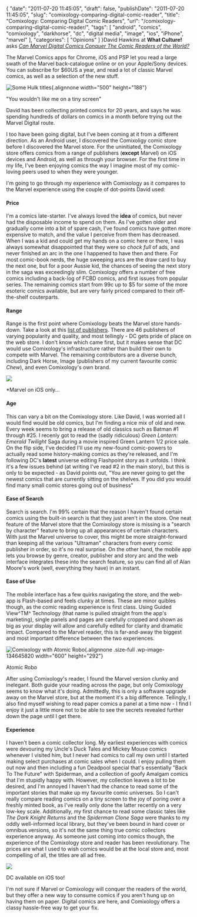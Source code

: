 {
    "date": "2011-07-20 11:45:05",
    "draft": false,
    "publishDate": "2011-07-20 11:45:05",
    "slug": "comixology-comparing-digital-comic-reader",
    "title": "Comixology: Comparing Digital Comic Readers",
    "url": "\/comixology-comparing-digital-comic-reader\/",
    "tags": [
        "android",
        "comics",
        "comixology",
        "darkhorse",
        "dc",
        "digital media",
        "image",
        "ios",
        "iPhone",
        "marvel"
    ],
    "categories": [
        "Opinions"
    ]
}David Hawkins at **What Culture!** asks [*Can Marvel Digital Comics
Conquer The Comic Readers of the
World?*](http://whatculture.com/comics/can-marvel-digital-comics-conquer-the-comic-readers-of-the-world.php)

The Marvel Comics apps for Chrome, iOS and PSP let you read a large
swath of the Marvel back-catalogue online or on your Apple/Sony devices.
You can subscribe for \$60US a year, and read a lot of classic Marvel
comics, as well as a selection of the new stuff.

![](//turbo.geekorium.com.au/wp-content/uploads/digitalHulk-500x1881222222112222212312111.jpg "Some Hulk titles"){.alignnone
width="500" height="188"}

"You wouldn't like me on a tiny screen"

David has been collecting printed comics for 20 years, and says he was
spending hundreds of dollars on comics in a month before trying out the
Marvel Digital route.

I too have been going digital, but I've been coming at it from a
different direction. As an Android user, I discovered the Comixoligy
comic store before I discovered the Marvel store. For the uninitiated,
the Comixology store offers comics from a range of publishers
(**except** Marvel) on iOS devices and Android, as well as through your
browser. For the first time in my life, I've been enjoying comics the
way I imagine most of my comic-loving peers used to when they were
younger.

I'm going to go through my experience with Comixology as it compares to
the Marvel experience using the couple of dot-points David used:

#### Price

I'm a comics late-starter. I've always loved the **idea** of comics, but
never had the disposable income to spend on them. As I've gotten older
and gradually come into a bit of spare cash, I've found comics have
gotten more expensive to match, and the value I perceive from them has
decreased. When I was a kid and could get my hands on a comic here or
there, I was always somewhat disappointed that they were so *chock full*
of ads, and never finished an arc in the one I happened to have then and
there. For most comic-book nerds, the huge sweeping arcs are the draw
card to buy the next one, but for a poor Aussie kid, the chances of
seeing the next story in the saga was exceedingly slim. Comixology
offers a number of free comics including a back-log of FCBD comics, and
first issues from popular series. The remaining comics start from 99c up
to \$5 for some of the more esoteric comics available, but are very
fairly priced compared to their off-the-shelf couterparts.

#### Range

Range is the first point where Comixology beats the Marvel store
hands-down. Take a look at this [list of
publishers](https://comics.comixology.com/#/publishers). There are 46
publishers of varying popularity and quality, and most tellingly - DC
gets pride of place on the web store. I don't know which came first, but
it makes sense that DC would use Comixology's infrastructure rather than
build their own to compete with Marvel. The remaining contributors are a
diverse bunch, including Dark Horse, Image (publishers of my current
favourite comic *Chew*), and even Comixology's own brand.

![](//turbo.geekorium.com.au/wp-content/uploads/comicsbycomixology42212312111.jpg)

\*Marvel on iOS only...

#### Age

This can vary a bit on the Comixology store. Like David, I was worried
all I would find would be old comics, but I'm finding a nice mix of old
and new. Every week seems to bring a release of old classics such as
Batman \#1 through \#25. I recenly got to read the (sadly ridiculous)
*Green Lantern: Emerald Twilight* Saga during a movie inspired Green
Lantern 1/2 price sale. On the flip side, I've decided I'll use my
new-found comic-powers to actually read some history-making comics as
they're released, and I'm following DC's **latest** universe editing
Flashpoint story as it unfolds. I think it's a few issues behind (at
writing I've read \#2 in the main story), but this is only to be
expected - as David points out, "You are never going to get the newest
comics that are currently sitting on the shelves. If you did you would
find many small comic stores going out of business"

#### Ease of Search

Search is search. I'm 99% certain that the reason I haven't found
certain comics using the built-in search is that they just aren't in the
store. One neat feature of the Marvel store that the Comixology store is
missing is a "search by character" feature to bring up all appearances
of certain characters. With just the Marvel universe to cover, this
might be more straight-forward than keeping all the various "Ultraman"
characters from every comic publisher in order, so it's no real
surprise. On the other hand, the mobile app lets you browse by genre,
creator, publisher and story arc and the web interface integrates these
into the search feature, so you can find all of Alan Moore's work (well,
everything they have) in an instant.

#### Ease of Use

The mobile interface has a few quirks navigating the store, and the
web-app is Flash-based and feels clunky at times. These are minor
quibles though, as the comic reading experience is first class. Using
Guided View\^TM\^ Technology (that name is pulled straight from the
app's marketing), single panels and pages are carefully cropped and
shown as big as your display will allow and carefully edited for clarity
and dramatic impact. Compared to the Marvel reader, this is far-and-away
the biggest and most important difference between the two experiences.

![](//turbo.geekorium.com.au/wp-content/uploads/f-1024-14-e131115944128712312111.jpg "Comixology with Atomic Robo"){.alignnone
.size-full .wp-image-134645820 width="600" height="292"}

Atomic Robo![]()

After using Comixology's reader, I found the Marvel version clunky and
inelegant. Both guide your reading across the page, but only Comixology
seems to know what it's doing. Admittedly, this is only a software
upgrade away on the Marvel store, but at the moment it's a big
difference. Tellingly, I also find myself wishing to read paper comics a
panel at a time now - I find I enjoy it just a little more not to be
able to see the secrets revealed further down the page until I get
there.

#### Experience

I haven't been a comic collector long. My earliest experiences with
comics were devouring my Uncle's Duck Tales and Mickey Mouse comics
whenever I visited him, but I never had comics to call my own until I
started making select purchases at comic sales when I could. I enjoy
pulling them out now and then including a fun Deadpool special that's
essentially "Back To The Future" with Spiderman, and a collection of
goofy Amalgam comics that I'm stupidly happy with. However, my
collection leaves a lot to be desired, and I'm annoyed I haven't had the
chance to read some of the important stories that make up my favourite
comic universes. So I can't really compare reading comics on a tiny
screen to the joy of poring over a freshly minted book, as I've really
only done the latter recently on a very low-key scale. Additionally, my
first chance to read some classic tales like *The Dark Knight Returns*
and the *Spiderman Clone Saga* were thanks to my oddly well-informed
local library, but they've been bound in hard cover or omnibus versions,
so it's not the same thing true comic collectors experience anyway. As
someone just coming into comics though, the experience of the Comixology
store and reader has been revolutionary. The prices are what I used to
wish comics would be at the local store and, most compelling of all, the
titles are all ad free.

![](//turbo.geekorium.com.au/wp-content/uploads/mzl.xrdujmrj.320x480-751212312111.jpg)

DC available on iOS too!

I'm not sure if Marvel or Comixology will conquer the readers of the
world, but they offer a new way to consume comics if you aren't hung up
on having them on paper. Digital comics are here, and Comixology offers
a classy hassle-free way to get your fix.